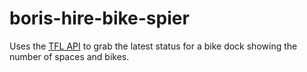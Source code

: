 boris-hire-bike-spier
=====================

Uses the [TFL API](https://api.tfl.gov.uk/) to grab the latest status for a bike dock showing the number of spaces and bikes.
